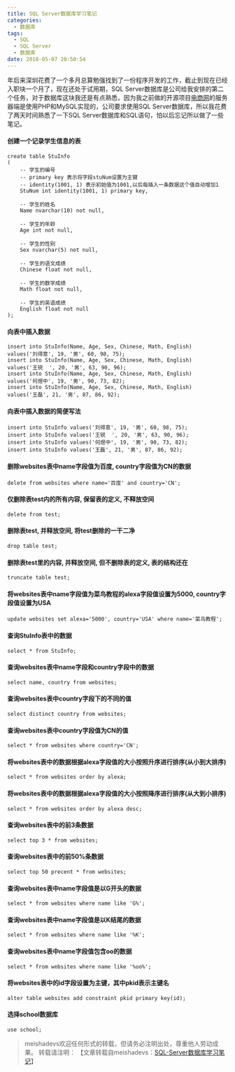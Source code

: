 ```yaml
---
title: SQL Server数据库学习笔记
categories:
  - 数据库
tags:
  - SQL
  - SQL Server
  - 数据库
date: 2018-05-07 20:50:54
---
```


年后来深圳花费了一个多月总算勉强找到了一份程序开发的工作，截止到现在已经入职块一个月了，现在还处于试用期，SQL Server数据库是公司给我安排的第二个任务，对于数据库这块我还是有点熟悉，因为我之前做的开源项目[电商网](https://github.com/meishadevs/dswz)的服务器端是使用PHP和MySQL实现的，公司要求使用SQL Server数据库，所以我花费了两天时间熟悉了一下SQL Server数据库和SQL语句，怕以后忘记所以做了一些笔记。
<!--more-->

#### 创建一个记录学生信息的表

    create table StuInfo
    (  
    	-- 学生的编号
    	-- primary key 表示将字段stuNum设置为主键
    	-- identity(1001, 1) 表示初始值为1001,以后每插入一条数据这个值自动增加1
    	StuNum int identity(1001, 1) primary key, 
    	
    	-- 学生的姓名
        Name nvarchar(10) not null,
        
        -- 学生的年龄
        Age int not null,
        
        -- 学生的性别
        Sex nvarchar(5) not null,
        
        -- 学生的语文成绩
        Chinese float not null,  
        
        -- 学生的数学成绩
        Math float not null,  
        
        -- 学生的英语成绩
        English float not null
    );  

#### 向表中插入数据

    insert into StuInfo(Name, Age, Sex, Chinese, Math, English)
    values('刘得意', 19, '男', 60, 98, 75);
    insert into StuInfo(Name, Age, Sex, Chinese, Math, English)
    values('王锐	', 20, '男', 63, 90, 96);
    insert into StuInfo(Name, Age, Sex, Chinese, Math, English)
    values('何煜中', 19, '男', 90, 73, 82);
    insert into StuInfo(Name, Age, Sex, Chinese, Math, English)
    values('王磊', 21, '男', 87, 86, 92);
	
#### 向表中插入数据的简便写法

    insert into StuInfo values('刘得意', 19, '男', 60, 98, 75);
    insert into StuInfo values('王锐	', 20, '男', 63, 90, 96);
    insert into StuInfo values('何煜中', 19, '男', 90, 73, 82);
    insert into StuInfo values('王磊', 21, '男', 87, 86, 92);

#### 删除websites表中name字段值为百度, country字段值为CN的数据
    delete from websites where name='百度' and country='CN';

#### 仅删除表test内的所有内容, 保留表的定义, 不释放空间
	delete from test;

#### 删除表test, 并释放空间, 将test删除的一干二净
	drop table test;

#### 删除表test里的内容, 并释放空间, 但不删除表的定义, 表的结构还在
	truncate table test;

#### 将websites表中name字段值为菜鸟教程的alexa字段值设置为5000, country字段值设置为USA
	update websites set alexa='5000', country='USA' where name='菜鸟教程';

#### 查询StuInfo表中的数据
	select * from StuInfo;

#### 查询websites表中name字段和country字段中的数据
	select name, country from websites;

#### 查询websites表中country字段下的不同的值
	select distinct country from websites;

#### 查询websites表中country字段值为CN的值
	select * from websites where country='CN';

#### 将websites表中的数据根据alexa字段值的大小按照升序进行排序(从小到大排序)
	select * from websites order by alexa;

#### 将websites表中的数据根据alexa字段值的大小按照降序进行排序(从大到小排序)
	select * from websites order by alexa desc;

#### 查询websites表中的前3条数据
	select top 3 * from websites;

#### 查询websites表中的前50%条数据
	select top 50 precent * from websites;

#### 查询websites表中name字段值是以G开头的数据
	select * from websites where name like 'G%';

#### 查询websites表中name字段值是以K结尾的数据
	select * from websites where name like '%K';

#### 查询websites表中name字段值包含oo的数据
	select * from websites where name like '%oo%';

#### 将websites表中的id字段设置为主键，其中pkid表示主键名
	alter table websites add constraint pkid primary key(id);

#### 选择school数据库
	use school;

> meishadevs欢迎任何形式的转载，但请务必注明出处，尊重他人劳动成果。
转载请注明： 【文章转载自meishadevs：[SQL-Server数据库学习笔记](http://meishadevs.com/blog/SQL-Server%E6%95%B0%E6%8D%AE%E5%BA%93%E5%AD%A6%E4%B9%A0%E7%AC%94%E8%AE%B0/)】
